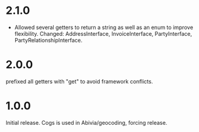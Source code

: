 # 2.1.0

- Allowed several getters to return a string as well as an enum to improve flexibility. 
Changed: AddressInterface, InvoiceInterface, PartyInterface, PartyRelationshipInterface.

# 2.0.0

prefixed all getters with "get" to avoid framework conflicts.

# 1.0.0

Initial release. Cogs is used in Abivia/geocoding, forcing release.
